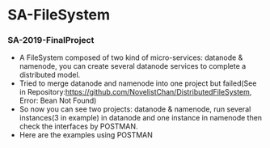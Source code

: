# SA-FileSystem
### SA-2019-FinalProject
  - A FileSystem composed of two kind of micro-services: datanode & namenode, you can create several datanode services to complete a distributed model.
  - Tried to merge datanode and namenode into one project but failed(See in Repository:https://github.com/NovelistChan/DistributedFileSystem, Error: Bean Not Found)
  - So now you can see two projects: datanode & namenode, run several instances(3 in example) in datanode and one instance in namenode then check the interfaces by POSTMAN.
  - Here are the examples using POSTMAN
